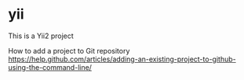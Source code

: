 # yii
This is a Yii2 project


How to add a project to Git repository
https://help.github.com/articles/adding-an-existing-project-to-github-using-the-command-line/
